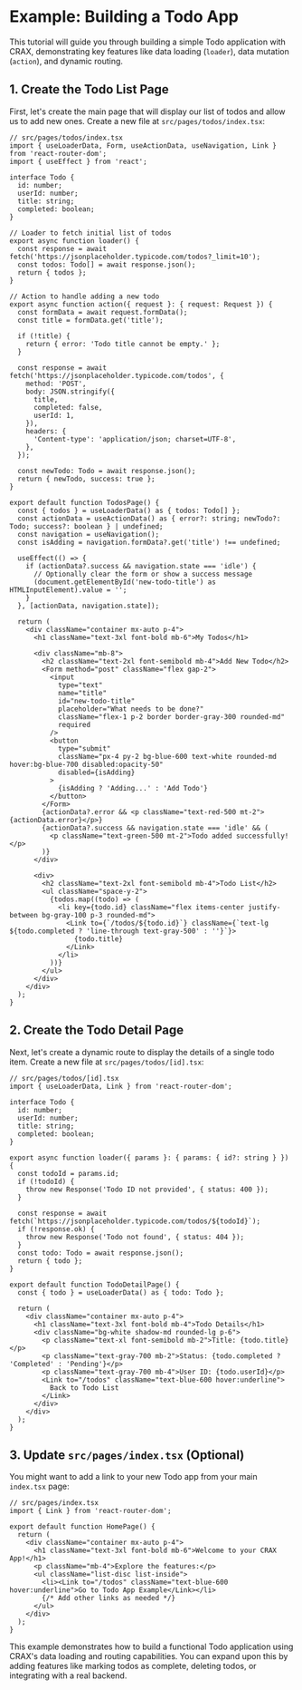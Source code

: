 # Example: Building a Todo App

This tutorial will guide you through building a simple Todo application with CRAX, demonstrating key features like data loading (`loader`), data mutation (`action`), and dynamic routing.

## 1. Create the Todo List Page

First, let's create the main page that will display our list of todos and allow us to add new ones. Create a new file at `src/pages/todos/index.tsx`:

```tsx
// src/pages/todos/index.tsx
import { useLoaderData, Form, useActionData, useNavigation, Link } from 'react-router-dom';
import { useEffect } from 'react';

interface Todo {
  id: number;
  userId: number;
  title: string;
  completed: boolean;
}

// Loader to fetch initial list of todos
export async function loader() {
  const response = await fetch('https://jsonplaceholder.typicode.com/todos?_limit=10');
  const todos: Todo[] = await response.json();
  return { todos };
}

// Action to handle adding a new todo
export async function action({ request }: { request: Request }) {
  const formData = await request.formData();
  const title = formData.get('title');

  if (!title) {
    return { error: 'Todo title cannot be empty.' };
  }

  const response = await fetch('https://jsonplaceholder.typicode.com/todos', {
    method: 'POST',
    body: JSON.stringify({
      title,
      completed: false,
      userId: 1,
    }),
    headers: {
      'Content-type': 'application/json; charset=UTF-8',
    },
  });

  const newTodo: Todo = await response.json();
  return { newTodo, success: true };
}

export default function TodosPage() {
  const { todos } = useLoaderData() as { todos: Todo[] };
  const actionData = useActionData() as { error?: string; newTodo?: Todo; success?: boolean } | undefined;
  const navigation = useNavigation();
  const isAdding = navigation.formData?.get('title') !== undefined;

  useEffect(() => {
    if (actionData?.success && navigation.state === 'idle') {
      // Optionally clear the form or show a success message
      (document.getElementById('new-todo-title') as HTMLInputElement).value = '';
    }
  }, [actionData, navigation.state]);

  return (
    <div className="container mx-auto p-4">
      <h1 className="text-3xl font-bold mb-6">My Todos</h1>

      <div className="mb-8">
        <h2 className="text-2xl font-semibold mb-4">Add New Todo</h2>
        <Form method="post" className="flex gap-2">
          <input
            type="text"
            name="title"
            id="new-todo-title"
            placeholder="What needs to be done?"
            className="flex-1 p-2 border border-gray-300 rounded-md"
            required
          />
          <button
            type="submit"
            className="px-4 py-2 bg-blue-600 text-white rounded-md hover:bg-blue-700 disabled:opacity-50"
            disabled={isAdding}
          >
            {isAdding ? 'Adding...' : 'Add Todo'}
          </button>
        </Form>
        {actionData?.error && <p className="text-red-500 mt-2">{actionData.error}</p>}
        {actionData?.success && navigation.state === 'idle' && (
          <p className="text-green-500 mt-2">Todo added successfully!</p>
        )}
      </div>

      <div>
        <h2 className="text-2xl font-semibold mb-4">Todo List</h2>
        <ul className="space-y-2">
          {todos.map((todo) => (
            <li key={todo.id} className="flex items-center justify-between bg-gray-100 p-3 rounded-md">
              <Link to={`/todos/${todo.id}`} className={`text-lg ${todo.completed ? 'line-through text-gray-500' : ''}`}>
                {todo.title}
              </Link>
            </li>
          ))}
        </ul>
      </div>
    </div>
  );
}
```

## 2. Create the Todo Detail Page

Next, let's create a dynamic route to display the details of a single todo item. Create a new file at `src/pages/todos/[id].tsx`:

```tsx
// src/pages/todos/[id].tsx
import { useLoaderData, Link } from 'react-router-dom';

interface Todo {
  id: number;
  userId: number;
  title: string;
  completed: boolean;
}

export async function loader({ params }: { params: { id?: string } }) {
  const todoId = params.id;
  if (!todoId) {
    throw new Response('Todo ID not provided', { status: 400 });
  }

  const response = await fetch(`https://jsonplaceholder.typicode.com/todos/${todoId}`);
  if (!response.ok) {
    throw new Response('Todo not found', { status: 404 });
  }
  const todo: Todo = await response.json();
  return { todo };
}

export default function TodoDetailPage() {
  const { todo } = useLoaderData() as { todo: Todo };

  return (
    <div className="container mx-auto p-4">
      <h1 className="text-3xl font-bold mb-4">Todo Details</h1>
      <div className="bg-white shadow-md rounded-lg p-6">
        <p className="text-xl font-semibold mb-2">Title: {todo.title}</p>
        <p className="text-gray-700 mb-2">Status: {todo.completed ? 'Completed' : 'Pending'}</p>
        <p className="text-gray-700 mb-4">User ID: {todo.userId}</p>
        <Link to="/todos" className="text-blue-600 hover:underline">
          Back to Todo List
        </Link>
      </div>
    </div>
  );
}
```

## 3. Update `src/pages/index.tsx` (Optional)

You might want to add a link to your new Todo app from your main `index.tsx` page:

```tsx
// src/pages/index.tsx
import { Link } from 'react-router-dom';

export default function HomePage() {
  return (
    <div className="container mx-auto p-4">
      <h1 className="text-3xl font-bold mb-6">Welcome to your CRAX App!</h1>
      <p className="mb-4">Explore the features:</p>
      <ul className="list-disc list-inside">
        <li><Link to="/todos" className="text-blue-600 hover:underline">Go to Todo App Example</Link></li>
        {/* Add other links as needed */}
      </ul>
    </div>
  );
}
```

This example demonstrates how to build a functional Todo application using CRAX's data loading and routing capabilities. You can expand upon this by adding features like marking todos as complete, deleting todos, or integrating with a real backend.
